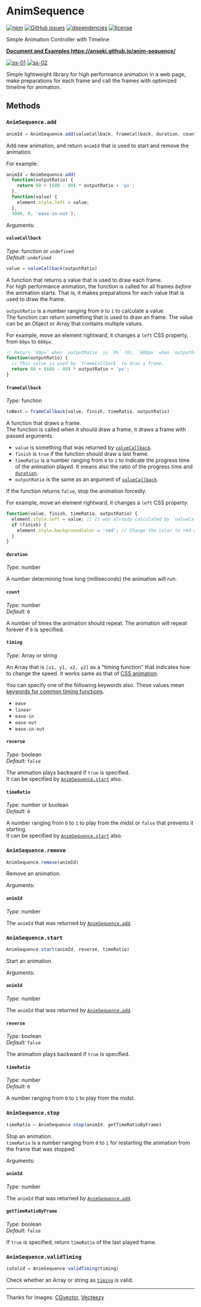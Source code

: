 # AnimSequence

[![npm](https://img.shields.io/npm/v/anim-sequence.svg)](https://www.npmjs.com/package/anim-sequence) [![GitHub issues](https://img.shields.io/github/issues/anseki/anim-sequence.svg)](https://github.com/anseki/anim-sequence/issues) [![dependencies](https://img.shields.io/badge/dependencies-No%20dependency-brightgreen.svg)](package.json) [![license](https://img.shields.io/badge/license-MIT-blue.svg)](LICENSE-MIT)

Simple Animation Controller with Timeline

**<a href="https://anseki.github.io/anim-sequence/">Document and Examples https://anseki.github.io/anim-sequence/</a>**

[![ss-01](ss-01.gif)](https://anseki.github.io/anim-sequence/)
[![ss-02](ss-02.gif)](https://anseki.github.io/anim-sequence/)

Simple lightweight library for high performance animation in a web page, make preparations for each frame and call the frames with optimized timeline for animation.

## Methods

### `AnimSequence.add`

```js
animId = AnimSequence.add(valueCallback, frameCallback, duration, count, timing, reverse, timeRatio)
```

Add new animation, and return `animId` that is used to start and remove the animation.  

For example:

```js
animId = AnimSequence.add(
  function(outputRatio) {
    return 80 + (680 - 80) * outputRatio + 'px';
  },
  function(value) {
    element.style.left = value;
  },
  3000, 0, 'ease-in-out');
```

Arguments:

#### `valueCallback`

*Type:* function or `undefined`  
*Default:* `undefined`

```js
value = valueCallback(outputRatio)
```

A function that returns a value that is used to draw each frame.  
For high performance animation, the function is called for all frames *before* the animation starts. That is, it makes preparations for each value that is used to draw the frame.

`outputRatio` is a number ranging from `0` to `1` to calculate a value.  
The function can return something that is used to draw an frame. The value can be an Object or Array that contains multiple values.

For example, move an element rightward, it changes a `left` CSS property, from `80px` to `680px`.

```js
// Return `80px` when `outputRatio` is `0%` (0), `680px` when `outputRatio` is `100%` (1).
function(outputRatio) {
  // This value is used by `frameCallback` to draw a frame.
  return 80 + (680 - 80) * outputRatio + 'px';
}
```

#### `frameCallback`

*Type:* function

```js
toNext = frameCallback(value, finish, timeRatio, outputRatio)
```

A function that draws a frame.  
The function is called when it should draw a frame, it draws a frame with passed arguments.

- `value` is something that was returned by [`valueCallback`](#valuecallback).
- `finish` is `true` if the function should draw a last frame.
- `timeRatio` is a number ranging from `0` to `1` to indicate the progress time of the animation played. It means also the ratio of the progress time and [`duration`](#duration).
- `outputRatio` is the same as an argument of [`valueCallback`](#valuecallback).

If the function returns `false`, stop the animation forcedly.

For example, move an element rightward, it changes a `left` CSS property.

```js
function(value, finish, timeRatio, outputRatio) {
  element.style.left = value; // It was already calculated by `valueCallback`.
  if (finish) {
    element.style.backgroundColor = 'red'; // Change the color to red at the right.
  }
}
```

#### `duration`

*Type:* number

A number determining how long (milliseconds) the animation will run.

#### `count`

*Type:* number  
*Default:* `0`

A number of times the animation should repeat. The animation will repeat forever if `0` is specified.

#### `timing`

*Type:* Array or string

An Array that is `[x1, y1, x2, y2]` as a "timing function" that indicates how to change the speed. It works same as that of [CSS animation](https://developer.mozilla.org/en/docs/Web/CSS/timing-function).

You can specify one of the following keywords also. These values mean [keywords for common timing functions](https://developer.mozilla.org/en/docs/Web/CSS/timing-function#Keywords_for_common_timing-functions).

- `ease`
- `linear`
- `ease-in`
- `ease-out`
- `ease-in-out`

#### `reverse`

*Type:* boolean  
*Default:* `false`

The animation plays backward if `true` is specified.  
It can be specified by [`AnimSequence.start`](#animsequencestart) also.

#### `timeRatio`

*Type:* number or boolean  
*Default:* `0`

A number ranging from `0` to `1` to play from the midst or `false` that prevents it starting.  
It can be specified by [`AnimSequence.start`](#animsequencestart) also.

### `AnimSequence.remove`

```js
AnimSequence.remove(animId)
```

Remove an animation.

Arguments:

#### `animId`

*Type:* number

The `animId` that was returned by [`AnimSequence.add`](#animsequenceadd).

### `AnimSequence.start`

```js
AnimSequence.start(animId, reverse, timeRatio)
```

Start an animation.

Arguments:

#### `animId`

*Type:* number

The `animId` that was returned by [`AnimSequence.add`](#animsequenceadd).

#### `reverse`

*Type:* boolean  
*Default:* `false`

The animation plays backward if `true` is specified.

#### `timeRatio`

*Type:* number  
*Default:* `0`

A number ranging from `0` to `1` to play from the midst.

### `AnimSequence.stop`

```js
timeRatio = AnimSequence.stop(animId, getTimeRatioByFrame)
```

Stop an animation.  
`timeRatio` is a number ranging from `0` to `1` for restarting the animation from the frame that was stopped.

Arguments:

#### `animId`

*Type:* number

The `animId` that was returned by [`AnimSequence.add`](#animsequenceadd).

#### `getTimeRatioByFrame`

*Type:* boolean  
*Default:* `false`

If `true` is specified, return `timeRatio` of the last played frame.

### `AnimSequence.validTiming`

```js
isValid = AnimSequence.validTiming(timing)
```

Check whether an Array or string as [`timing`](#timing) is valid.

---

Thanks for images: [CGvector](http://www.cgvector.com/), [Vecteezy](https://www.vecteezy.com/)
